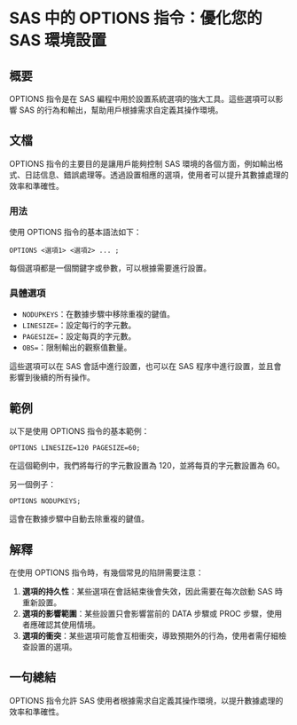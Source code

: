<!--
Meta Description: # SAS 中的 OPTIONS 指令：優化您的 SAS 環境設置 ## 概要 OPTIONS 指令是在 SAS 編程中用於設置系統選項的強大工具。這些選項可以影響 SAS 的行為和輸出，幫助用戶根據需求自定義其操作環境。 ## 文檔 OPTIONS 指令的主要目的是讓用戶能夠控制 SAS 環境的各...
Meta Keywords: sas, options, nodupkeys, linesize, pagesize
-->

# SAS 中的 OPTIONS 指令：優化您的 SAS 環境設置

## 概要
OPTIONS 指令是在 SAS 編程中用於設置系統選項的強大工具。這些選項可以影響 SAS 的行為和輸出，幫助用戶根據需求自定義其操作環境。

## 文檔
OPTIONS 指令的主要目的是讓用戶能夠控制 SAS 環境的各個方面，例如輸出格式、日誌信息、錯誤處理等。透過設置相應的選項，使用者可以提升其數據處理的效率和準確性。

### 用法
使用 OPTIONS 指令的基本語法如下：

```sas
OPTIONS <選項1> <選項2> ... ;
```

每個選項都是一個關鍵字或參數，可以根據需要進行設置。

### 具體選項
- `NODUPKEYS`：在數據步驟中移除重複的鍵值。
- `LINESIZE=`：設定每行的字元數。
- `PAGESIZE=`：設定每頁的字元數。
- `OBS=`：限制輸出的觀察值數量。

這些選項可以在 SAS 會話中進行設置，也可以在 SAS 程序中進行設置，並且會影響到後續的所有操作。

## 範例
以下是使用 OPTIONS 指令的基本範例：

```sas
OPTIONS LINESIZE=120 PAGESIZE=60;
```
在這個範例中，我們將每行的字元數設置為 120，並將每頁的字元數設置為 60。

另一個例子：

```sas
OPTIONS NODUPKEYS;
```
這會在數據步驟中自動去除重複的鍵值。

## 解釋
在使用 OPTIONS 指令時，有幾個常見的陷阱需要注意：

1. **選項的持久性**：某些選項在會話結束後會失效，因此需要在每次啟動 SAS 時重新設置。
2. **選項的影響範圍**：某些設置只會影響當前的 DATA 步驟或 PROC 步驟，使用者應確認其使用情境。
3. **選項的衝突**：某些選項可能會互相衝突，導致預期外的行為，使用者需仔細檢查設置的選項。

## 一句總結
OPTIONS 指令允許 SAS 使用者根據需求自定義其操作環境，以提升數據處理的效率和準確性。
